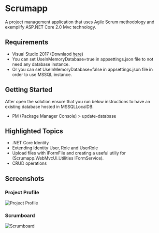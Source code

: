 # Scrumapp

A project management application that uses Agile Scrum methodology and exemplify ASP.NET Core 2.0 Mvc technology.

## Requirements

* Visual Studio 2017 (Downlaod [here](https://www.visualstudio.com/))
* You can set UseInMemoryDatabase=true in appsettings.json file to not need any database instance.
* Or you can set UseInMemoryDatabase=false in appsettings.json file in order to use MSSQL instance.

## Getting Started

After open the solution ensure that you run below instructions to have an existing database hosted in MSSQLLocalDB.
* PM (Package Manager Console) > update-database

## Highlighted Topics

* .NET Core Identity
* Extending Identity User, Role and UserRole
* Upload files with IFormFile and creating a useful utiliy for (Scrumapp.WebMvcUI.Utilities IFormService).
* CRUD operations

## Screenshots

### Project Profile

![Project Profile](https://github.com/hamzaak/files/blob/master/Scrumapp/project-profile.png)

### Scrumboard

![Scrumboard](https://github.com/hamzaak/files/blob/master/Scrumapp/scrumboard.png)
